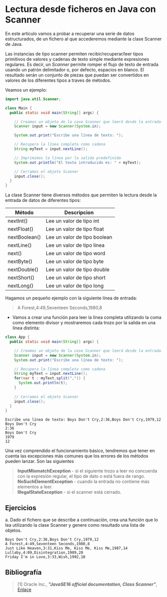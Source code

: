 # Lectura desde ficheros en Java con Scanner

En este artículo vamos a probar a recuperar una serie de datos estructurados, de un fichero al que accederemos mediante la clase Scanner de Java.

Las instancias de tipo scanner permiten recibir/recuperar/leer tipos primitivos de valores y cadenas de texto simple mediante expresiones regulares. Es decir, un *Scanner* permite romper el flujo de texto de entrada usando un patrón delimitador o, por defecto, espacios en blanco. El resultado serán un conjunto de piezas que puedan ser convertidos en valores de los diferentes tipos a traves de métodos. 

Veamos un ejemplo:
```java 
import java.util.Scanner;

class Main {
  public static void main(String[] args) {

    // Creamos un objeto de la case Scanner que leerá desde la entrada del sistema
    Scanner input = new Scanner(System.in);

    System.out.print("Escribe una línea de texto: ");

    // Recupera la línea completa como cadena
    String myText = input.nextLine();

    // Imprimimos la línea por la salida predefinida 
    System.out.println("El texto introducido es: " + myText);

    // Cerramos el objeto Scanner
    input.close();
  }
}
```

La clase Scanner tiene diversos métodos que permiten la lectura desde la entrada de datos de diferentes tipos: 

| Método | Descripcion|
| --- | --- |
|nextInt()	    |Lee un valor de tipo int    |
|nextFloat()    |Lee un valor de tipo float  |
|nextBoolean()  |Lee un valor de tipo boolean  |
|nextLine()     |Lee un valor de tipo linea  |
|next()	        |Lee un valor de tipo word   |
|nextByte()     |Lee un valor de tipo byte   |
|nextDouble()   |Lee un valor de tipo double |
|nextShort()    |Lee un valor de tipo short  |
|nextLong()     |Lee un valor de tipo long   |

Hagamos un pequeño ejemplo con la siguiente línea de entrada:
> A Forest,4:49,Seventeen Seconds,1980,8

* Vamos a crear una función para leer la línea completa utilizando la coma como elemento divisor y mostraremos cada trozo por la salida en una línea distinta:

```java
class App {
  public static void main(String[] args) {

    // Creamos un objeto de la case Scanner que leerá desde la entrada del sistema, usando la coma como separador
    Scanner input = new Scanner(System.in);
    System.out.print("Escribe una línea de texto: ");

    // Recupera la línea completa como cadena
    String myText = input.nextLine();
    for(var t : myText.split(",")) {
      System.out.println(t);
    }    
  
    // Cerramos el objeto Scanner
    input.close();
  }
}
```
```console
Escribe una línea de texto: Boys Don't Cry,2:36,Boys Don't Cry,1979,12
Boys Don't Cry
2:36
Boys Don't Cry
1979
12
```

Una vez comprendido el funcionamiento básico, tendremos que tener en cuenta las excepciones más comunes que los errores de los métodos pueden lanzar. Son las siguientes

> **InputMismatchException** - si el siguiente trozo a leer no concuerda con la expresión regular, el tipo de dato o está fuera de rango.  
> **NoSuchElementException** - cuando la entrada no contiene más elementos a leer.  
> **IllegalStateException**  - si el scanner está cerrado. 

## Ejercicios

a. Dado el fichero que se describe a continuación, crea una función que lo lea utilizando la clase Scanner y genere como resultado
una lista de objetos.

```csv
Boys Don't Cry,2:36,Boys Don't Cry,1979,12
A Forest,4:49,Seventeen Seconds,1980,8
Just Like Heaven,3:31,Kiss Me, Kiss Me, Kiss Me,1987,14
Lullaby,4:09,Disintegration,1989,20
Friday I'm in Love,3:33,Wish,1992,18
```

## Bibliografía

> \[1\] Oracle Inc., ***"JavaSE16 official documentation, Class Scanner"***, [Enlace](https://docs.oracle.com/en/java/javase/16/docs/api/java.base/java/util/Scanner.html)


